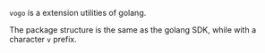 `vogo` is a extension utilities of golang.

The package structure is the same as the golang SDK, while with a character `v` prefix.
